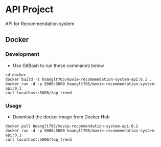 # API Project

API for Recommendation system

## Docker

### Development

- Use GitBash to run these commands below 

```
cd docker
docker build -t hoanglt705/movie-recommendation-system-api:0.1 .
docker run -d -p 5000:5000 hoanglt705/movie-recommendation-system-api:0.1
curl localhost:5000/top_trend
```

### Usage

- Download the docker image from Docker Hub

```
docker pull hoanglt705/movie-recommendation-system-api:0.1
docker run -d -p 5000:5000 hoanglt705/movie-recommendation-system-api:0.1
curl localhost:5000/top_trend
```
